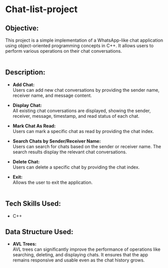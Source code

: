 # Chat-list-project


## **Objective:**<br>  
This project is a simple implementation of a WhatsApp-like chat application using object-oriented programming concepts in C++. It allows users to perform various operations on their chat conversations.  
<br>

## **Description:**<br>
* **Add Chat:**<br>
Users can add new chat conversations by providing the sender name, receiver name, and message content. <br>

* **Display Chat:**<br>
All existing chat conversations are displayed, showing the sender, receiver, message, timestamp, and read status of each chat. <br>

* **Mark Chat As Read:**<br>
Users can mark a specific chat as read by providing the chat index. <br>

* **Search Chats by Sender/Receiver Name:**<br>
Users can search for chats based on the sender or receiver name. The search results display the relevant chat conversations. <br>
 
* **Delete Chat:**<br>
Users can delete a specific chat by providing the chat index.<br>

* **Exit:**<br>
Allows the user to exit the application. <br><br>

## **Tech Skills Used:**
* C++


## **Data Structure Used:**
* **AVL Trees:**<br>
 AVL trees can significantly improve the performance of operations like searching, deleting, and displaying chats. It ensures that the app remains responsive and usable even as the chat history grows. <br><br>

